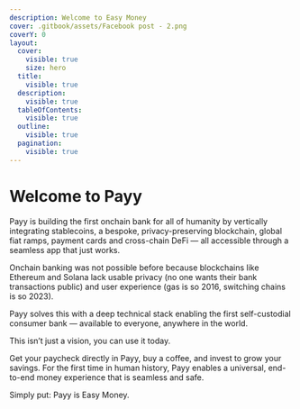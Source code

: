 ```yaml
---
description: Welcome to Easy Money
cover: .gitbook/assets/Facebook post - 2.png
coverY: 0
layout:
  cover:
    visible: true
    size: hero
  title:
    visible: true
  description:
    visible: true
  tableOfContents:
    visible: true
  outline:
    visible: true
  pagination:
    visible: true
---
```


# Welcome to Payy

Payy is building the first onchain bank for all of humanity by vertically integrating stablecoins, a bespoke, privacy-preserving blockchain, global fiat ramps, payment cards and cross-chain DeFi — all accessible through a seamless app that just works.

Onchain banking was not possible before because blockchains like Ethereum and Solana lack usable privacy (no one wants their bank transactions public) and user experience (gas is so 2016, switching chains is so 2023).&#x20;

Payy solves this with a deep technical stack enabling the first self-custodial consumer bank — available to everyone, anywhere in the world.

This isn’t just a vision, you can use it today.

Get your paycheck directly in Payy, buy a coffee, and invest to grow your savings. For the first time in human history, Payy enables a universal, end-to-end money experience that is seamless and safe.

Simply put: Payy is Easy Money.
